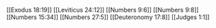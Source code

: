 [[Exodus 18:19]]
[[Leviticus 24:12]]
[[Numbers 9:6]]
[[Numbers 9:8]]
[[Numbers 15:34]]
[[Numbers 27:5]]
[[Deuteronomy 17:8]]
[[Judges 1:1]]
